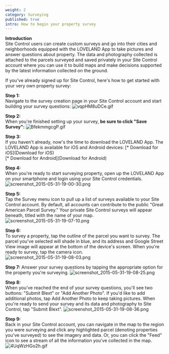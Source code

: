 ```yaml
---
weight: 2
category: Surveying
published: true
intro: How to begin your property survey
---
```

**Introduction**  
Site Control users can create custom surveys and go into their cities and neighborhoods equipped with the LOVELAND App to take pictures and answer questions about property. The data and photography collected is attached to the parcels surveyed and saved privately in your Site Control account where you can use it to build maps and make decisions supported by the latest information collected on the ground.

If you've already signed up for Site Control, here's how to get started with your very own property survey:

**Step 1:**   
Navigate to the survey creation page in your Site Control account and start building your survey questions:
![vqpHM8uDCe.gif]({{site.baseurl}}/img/vqpHM8uDCe.gif)

**Step 2:**  
When you're finished setting up your survey, **be sure to click "Save Survey":**
![BfekmmgcgP.gif]({{site.baseurl}}/img/BfekmmgcgP.gif)

**Step 3:**  
If you haven't already, now's the time to download the LOVELAND App. The LOVELAND App is available for iOS and Android devices: 
[* Download for iOS](Download for iOS)  
[* Download for Android](Download for Android)

**Step 4:**  
When you're ready to start surveying property, open up the LOVELAND App on your smartphone and login using your Site Control credentials.
![screenshot_2015-05-31-19-00-30.png]({{site.baseurl}}/img/screenshot_2015-05-31-19-00-30.png)

**Step 5:**  
Tap the Survey menu icon to pull up a list of surveys available to your Site Control account. By default, all accounts can contribute to the public "Great American Parcel Survey." Your private Site Control surveys will appear beneath, titled with the name of your map.
![screenshot_2015-05-31-19-07-10.png]({{site.baseurl}}/img/screenshot_2015-05-31-19-07-10.png)

**Step 6:**  
To survey a property, tap the outline of the parcel you want to survey. The parcel you've selected will shade in blue, and its address and Google Street View image will appear at the bottom of the device's screen. When you're ready to survey, tap the camera icon.
![screenshot_2015-05-31-19-08-03.png]({{site.baseurl}}/img/screenshot_2015-05-31-19-08-03.png)

**Step 7:**
Answer your survey questions by tapping the appropriate option for the property you're surveying.
![screenshot_2015-05-31-19-08-25.png]({{site.baseurl}}/img/screenshot_2015-05-31-19-08-25.png)

**Step 8:**  
When you've reached the end of your survey questions, you'll see two buttons: "Submit Blext" or "Add Another Photo". If you'd like to add additional photos, tap Add Another Photo to keep taking pictures. When you're ready to send your survey and its data and photography to Site Control, tap "Submit Blext".
![screenshot_2015-05-31-19-08-36.png]({{site.baseurl}}/img/screenshot_2015-05-31-19-08-36.png)

**Step 9:**  
Back in your Site Control account, you can navigate in the map to the region you were surveying and click any highlighted parcel (denoting properties you've surveyed) to see the imagery and data. Or, you can click the "Feed" icon to see a stream of all the information you've collected in the map.
![4UqWzHGo2h.gif]({{site.baseurl}}/img/4UqWzHGo2h.gif)
